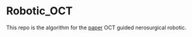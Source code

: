 # Robotic_OCT
This repo is the algorithm for the [paper](https://ieeexplore.ieee.org/abstract/document/10130184) OCT guided nerosurgical robotic.
